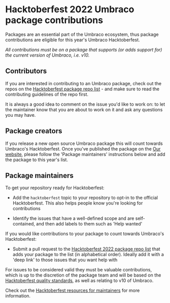 # Hacktoberfest 2022 Umbraco package contributions

Packages are an essential part of the Umbraco ecosystem, thus package contributions are eligible for this year's Umbraco Hacktoberfest.

*All contributions must be on a package that supports (or adds support for) the current version of Umbraco, i.e. v10.*

## Contributors

If you are interested in contributing to an Umbraco package, check out the repos on the [Hacktoberfest package repo list](hacktoberfest-package-repos.md) - and make sure to read the contributing guidelines of the repo first.

It is always a good idea to comment on the issue you'd like to work on: to let the maintainer know that you are about to work on it and ask any questions you may have.

## Package creators

If you release a new open source Umbraco package this will count towards Umbraco's Hacktoberfest. Once you've published the package on the [Our website](https://our.umbraco.com), please follow the 'Package maintainers' instructions below and add the package to this year's list.

## Package maintainers

To get your repository ready for Hacktoberfest:

- Add the `hacktoberfest` topic to your repository to opt-in to the official Hacktoberfest. This also helps people know you're looking for contributions

- Identify the issues that have a well-defined scope and are self-contained, and then add labels to them such as 'Help wanted'

If you would like contributions to your package to count towards Umbraco's Hacktoberfest:

- Submit a pull request to the [Hacktoberfest 2022 package repo list](hacktoberfest-package-repos.md) that adds your package to the list (in alphabetical order). Ideally add it with a 'deep link' to those issues that you want help with

For issues to be considered valid they must be valuable contributions, which is up to the discretion of the package team and will be based on the [Hacktoberfest quality standards](https://hacktoberfest.com/participation/#spam), as well as relating to v10 of Umbraco.

Check out the [Hacktoberfest resources for maintainers](https://hacktoberfest.com/participation/#maintainers) for more information.

